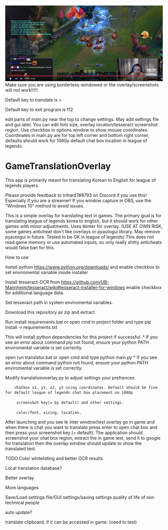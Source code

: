 ![Screenshot](https://github.com/dankmem/GameTranslationOverlay/blob/main/preview%20translation/image.png)
Make sure you are using borderless-windowed or the overlay/screenshots will not work!!!!!

Default key to translate is =

Default key to exit program is f12

edit parts of main.py near the top to change settings. May add settings file and gui later.
      You can edit font size, overlay location/tesseract screenshot region. Use checkbox in options window to show mouse coordinates. Coordinates in main.py are for top left corner and bottom right corner, defaults should work for 1080p default chat box location in league of legends.

# GameTranslationOverlay
This app is primarily meant for translating Korean to English for league of legends players.

Please provide feedback to trihard7#8793 on Discord if you use this! Especially if you are a streamer!
If you window capture in OBS, use the "Windows 10" method to avoid issues.

This is a simple overlay for translating text in games. The primary goal is for translating league of legends korea to english, but it should work for other games with minor adjustments. 
Uses tkinter for overlay. (USE AT OWN RISK, some games anticheat don't like overlays or pyautogui library. May remove pyautogui in future. Tested to be OK in league of legends)
This does not read game memory or use automated inputs, so only really shitty anticheats would false ban for this.

How to use

Install python https://www.python.org/downloads/ and enable checkbox to set enviromental variable inside installer

Install tesseract-OCR from https://github.com/UB-Mannheim/tesseract/wiki#tesseract-installer-for-windows enable checkbox for additional language data. 

Set tesseract path in system enviromental variables.

Download this repository as zip and extract

Run install requirements.bat or open cmd in project folder and type pip install -r requirements.txt

This will install python dependencies for this project if successful. * If you see an error about command pip not found, ensure your python PATH enviromental variable is set correctly.

open run translator.bat or open cmd and type python main.py * If you see an error about command python not found, ensure your python PATH enviromental variable is set correctly.


Modify translationoverlay.py to adjust settings your prefrences 

        chatbox x1, y1, x2, y2 using coordinates. Default should be fine for default league of legends chat box placement on 1080p
  
         screenshot key(= by default) and other settings.
  
         color/font, sizing, location. 


After launching and you see tk inter window/test overlay go in game and when there is chat you want to translate press enter to open chat box and then press your screenshot key (= default). The application should screenshot your chat box region, extract the in game text, send it to google for translation then the overlay window should update to show the translated text. 


TODO
Color whitelisting and better OCR results

Local translation database?

Better overlay

More languages

Save/Load settings file/GUI settings/saving settings quality of life of non technical people

auto update?

translate clipboard, if it can be accessed in game. (need to test)
